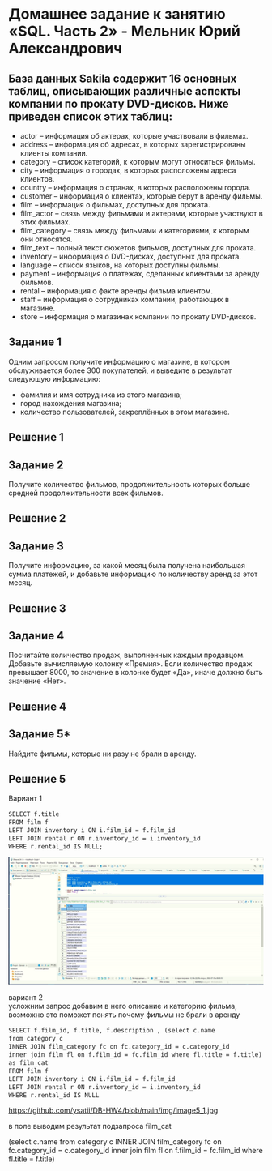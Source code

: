 # Домашнее задание к занятию «SQL. Часть 2» - Мельник Юрий Александрович

## База данных Sakila содержит 16 основных таблиц, описывающих различные аспекты компании по прокату DVD-дисков. Ниже приведен список этих таблиц:

   - actor – информация об актерах, которые участвовали в фильмах.
   - address – информация об адресах, в которых зарегистрированы клиенты компании.
   - category – список категорий, к которым могут относиться фильмы.
   - city – информация о городах, в которых расположены адреса клиентов.
   - country – информация о странах, в которых расположены города.
   - customer – информация о клиентах, которые берут в аренду фильмы.
   - film – информация о фильмах, доступных для проката.
   - film_actor – связь между фильмами и актерами, которые участвуют в этих фильмах.
   - film_category – связь между фильмами и категориями, к которым они относятся.
   - film_text – полный текст сюжетов фильмов, доступных для проката.
   - inventory – информация о DVD-дисках, доступных для проката.
   - language – список языков, на которых доступны фильмы.
   - payment – информация о платежах, сделанных клиентами за аренду фильмов.
   - rental – информация о факте аренды фильма клиентом.
   - staff – информация о сотрудниках компании, работающих в магазине.
   - store – информация о магазинах компании по прокату DVD-дисков.
## Задание 1
Одним запросом получите информацию о магазине, в котором обслуживается более 300 покупателей, и выведите в результат следующую информацию:

- фамилия и имя сотрудника из этого магазина;
- город нахождения магазина;
- количество пользователей, закреплённых в этом магазине.


## Решение 1  
  
## Задание 2
Получите количество фильмов, продолжительность которых больше средней продолжительности всех фильмов.

## Решение 2
  

## Задание 3
Получите информацию, за какой месяц была получена наибольшая сумма платежей, и добавьте информацию по количеству аренд за этот месяц.

## Решение 3


## Задание 4
Посчитайте количество продаж, выполненных каждым продавцом. Добавьте вычисляемую колонку «Премия». Если количество продаж превышает 8000, то значение в колонке будет «Да», иначе должно быть значение «Нет».

## Решение 4


## Задание 5*
Найдите фильмы, которые ни разу не брали в аренду.


## Решение 5

Вариант 1  
```
SELECT f.title
FROM film f
LEFT JOIN inventory i ON i.film_id = f.film_id
LEFT JOIN rental r ON r.inventory_id = i.inventory_id
WHERE r.rental_id IS NULL;
```

![рис 5](https://github.com/ysatii/DB-HW4/blob/main/img/image5.jpg)

вариант 2  
усложним запрос добавим в него описание и категорию фильма, возможно это поможет понять  почему фильмы не брали в аренду  
```
SELECT f.film_id, f.title, f.description , (select c.name
from category c 
INNER JOIN film_category fc on fc.category_id = c.category_id
inner join film fl on f.film_id = fc.film_id where fl.title = f.title) as film_cat
FROM film f
LEFT JOIN inventory i ON i.film_id = f.film_id
LEFT JOIN rental r ON r.inventory_id = i.inventory_id
WHERE r.rental_id IS NULL
```
https://github.com/ysatii/DB-HW4/blob/main/img/image5_1.jpg

в поле выводим результат подзапроса film_cat

 (select c.name
from category c 
INNER JOIN film_category fc on fc.category_id = c.category_id
inner join film fl on f.film_id = fc.film_id where fl.title = f.title) 